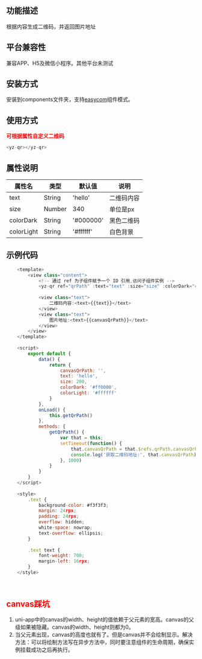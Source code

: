 ## 功能描述
根据内容生成二维码，并返回图片地址

## 平台兼容性
兼容APP、H5及微信小程序。其他平台未测试

## 安装方式
安装到components文件夹，支持[easycom](https://uniapp.dcloud.io/collocation/pages?id=easycom)组件模式。

## 使用方式
**<font color=#FF0000 >可根据属性自定义二维码</font>**
``` javascript
<yz-qr></yz-qr>
```

## 属性说明
|属性名		|类型	|默认值		|说明		|
|--			|--		|--			|--			|
|text		|String	|'hello'	|二维码内容	|
|size		|Number	|340		|单位是px	|
|colorDark	|String	|'#000000'	|黑色二维码	|
|colorLight	|String	|'#ffffff'	|白色背景	|

## 示例代码
``` javascript
	<template>
		<view class="content">
			<!-- 通过 ref 为子组件赋予一个 ID 引用,访问子组件实例 -->
			<yz-qr ref="qrPath" :text="text" :size="size" :colorDark="colorDark" :colorLight="colorLight"></yz-qr>
	
			<view class="text">
				二维码内容:<text>{{text}}</text>
			</view>
			<view class="text">
				图片地址:<text>{{canvasQrPath}}</text>
			</view>
		</view>
	</template>
	
	<script>
		export default {
			data() {
				return {
					canvasQrPath: '',
					text: 'hello',
					size: 200,
					colorDark: '#ff0000',
					colorLight: '#ffffff'
				}
			},
			onLoad() {
				this.getQrPath()
			},
			methods: {
				getQrPath() {
					var that = this;
					setTimeout(function() {
						that.canvasQrPath = that.$refs.qrPath.canvasQrPath;
						console.log('获取二维码地址:', that.canvasQrPath)
					}, 1000)
				}
			}
		}
	</script>
	
	<style>
		.text {
			background-color: #f3f3f3;
			margin: 24rpx;
			padding: 24rpx;
			overflow: hidden;
			white-space: nowrap;
			text-overflow: ellipsis;
		}
	
		.text text {
			font-weight: 700;
			margin-left: 16rpx;
		}
	</style>
	
	
```
## <font color=#FF0000 >canvas踩坑</font>
1. uni-app中的canvas的width、height的值依赖于父元素的宽高。canvas的父级如果被隐藏。canvas的width、height则都为0。
2. 当父元素出现，canvas的高度也就有了。但是canvas并不会绘制显示。解决方法：可以将绘制方法写在异步方法中，同时要注意组件的生命周期，确保实例挂载成功之后再执行。